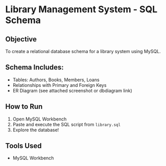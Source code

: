 # Library Management System - SQL Schema

## Objective
To create a relational database schema for a library system using MySQL.

## Schema Includes:
- Tables: Authors, Books, Members, Loans
- Relationships with Primary and Foreign Keys
- ER Diagram (see attached screenshot or dbdiagram link)

## How to Run
1. Open MySQL Workbench
2. Paste and execute the SQL script from `library.sql`
3. Explore the database!

## Tools Used
- MySQL Workbench

